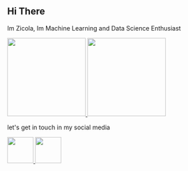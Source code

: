 ## Hi There

Im Zicola, Im Machine Learning and Data Science Enthusiast

<p align="left">
<a href="https://github.com/okyx">
  <img height="180em" src="https://github-readme-stats-eight-theta.vercel.app/api?username=okyx&show_icons=true&theme=algolia&include_all_commits=true&count_private=true"/>
  <img height="180em" src="https://github-readme-stats-eight-theta.vercel.app/api/top-langs/?username=okyx&layout=compact&langs_count=8&theme=algolia"/>
</a>
</p> 


let's get in touch in my social media  



<a href="www.linkedin.com/in/zicolavladimir">
  <img height="60em" width="60em" src="https://upload.wikimedia.org/wikipedia/commons/thumb/c/ca/LinkedIn_logo_initials.png/768px-LinkedIn_logo_initials.png"/>
</a>
<a href="https://www.instagram.com/zicolavladimir/">
  <img height="60em" width="60em" src="https://upload.wikimedia.org/wikipedia/commons/thumb/c/ca/LinkedIn_logo_initials.png/768px-LinkedIn_logo_initials.png"/>
</a>
